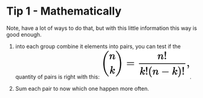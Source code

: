 # Tip 1 - Mathematically

Note, have a lot of ways to do that, but with this little information this way is good enough.

1. into each group combine it elements into pairs, you can test if the quantity of pairs is right with this: ![Newton](../fixture/newton.svg "Newton Binomial").

2. Sum each pair to now which one happen more often.
